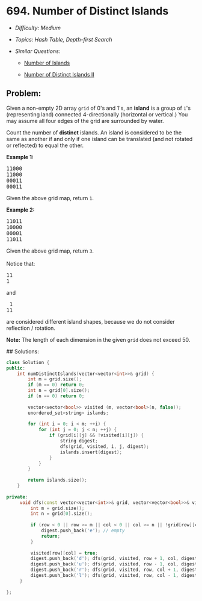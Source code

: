 # 694. Number of Distinct Islands

* *Difficulty: Medium*

* *Topics: Hash Table, Depth-first Search*

* *Similar Questions:*

  * [Number of Islands](number-of-islands.md)

  * [Number of Distinct Islands II](number-of-distinct-islands-ii.md)

## Problem:

<p>Given a non-empty 2D array <code>grid</code> of 0's and 1's, an <b>island</b> is a group of <code>1</code>'s (representing land) connected 4-directionally (horizontal or vertical.)  You may assume all four edges of the grid are surrounded by water.</p>

<p>Count the number of <b>distinct</b> islands.  An island is considered to be the same as another if and only if one island can be translated (and not rotated or reflected) to equal the other.</p>

<p><b>Example 1:</b><br />
<pre>
11000
11000
00011
00011
</pre>
Given the above grid map, return <code>1</code>.
</p>

<p><b>Example 2:</b><br />
<pre>11011
10000
00001
11011</pre>
Given the above grid map, return <code>3</code>.<br /><br />
Notice that:
<pre>
11
1
</pre>
and
<pre>
 1
11
</pre>
are considered different island shapes, because we do not consider reflection / rotation.
</p>

<p><b>Note:</b>
The length of each dimension in the given <code>grid</code> does not exceed 50.
</p>
## Solutions:

```c++
class Solution {
public:
    int numDistinctIslands(vector<vector<int>>& grid) {
        int m = grid.size();
        if (m == 0) return 0;
        int n = grid[0].size();
        if (n == 0) return 0;
        
        vector<vector<bool>> visited (m, vector<bool>(n, false));
        unordered_set<string> islands;
        
        for (int i = 0; i < m; ++i) {
            for (int j = 0; j < n; ++j) {
                if (grid[i][j] && !visited[i][j]) {
                    string digest;
                    dfs(grid, visited, i, j, digest);
                    islands.insert(digest);
                }
            }
        }
        
        return islands.size();
    }
    
private:
     void dfs(const vector<vector<int>>& grid, vector<vector<bool>>& visited, int row, int col, string& digest) {
         int m = grid.size();
         int n = grid[0].size();
         
         if (row < 0 || row >= m || col < 0 || col >= n || !grid[row][col] || visited[row][col]) {
             digest.push_back('e'); // empty
             return;
         }
         
         visited[row][col] = true;
         digest.push_back('d'); dfs(grid, visited, row + 1, col, digest); // down
         digest.push_back('u'); dfs(grid, visited, row - 1, col, digest); // up
         digest.push_back('r'); dfs(grid, visited, row, col + 1, digest); // right
         digest.push_back('l'); dfs(grid, visited, row, col - 1, digest); // left
     }
    
};
```
